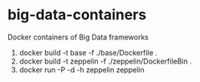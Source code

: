 # big-data-containers
Docker containers of Big Data frameworks


1. docker build -t base -f ./base/Dockerfile .
2. docker build -t zeppelin -f ./zeppelin/DockerfileBin .
3. docker run -P -d  -h zeppelin zeppelin
